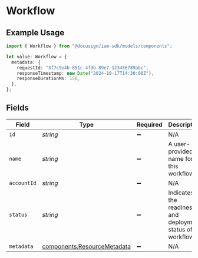 # Workflow

## Example Usage

```typescript
import { Workflow } from "@docusign/iam-sdk/models/components";

let value: Workflow = {
  metadata: {
    requestId: "3f7c9e4b-851c-4f9b-89e7-123456789abc",
    responseTimestamp: new Date("2024-10-17T14:30:00Z"),
    responseDurationMs: 150,
  },
};
```

## Fields

| Field                                                                      | Type                                                                       | Required                                                                   | Description                                                                |
| -------------------------------------------------------------------------- | -------------------------------------------------------------------------- | -------------------------------------------------------------------------- | -------------------------------------------------------------------------- |
| `id`                                                                       | *string*                                                                   | :heavy_minus_sign:                                                         | N/A                                                                        |
| `name`                                                                     | *string*                                                                   | :heavy_minus_sign:                                                         | A user-provided name for this workflow                                     |
| `accountId`                                                                | *string*                                                                   | :heavy_minus_sign:                                                         | N/A                                                                        |
| `status`                                                                   | *string*                                                                   | :heavy_minus_sign:                                                         | Indicates the readiness and deployment status of a workflow                |
| `metadata`                                                                 | [components.ResourceMetadata](../../models/components/resourcemetadata.md) | :heavy_minus_sign:                                                         | N/A                                                                        |